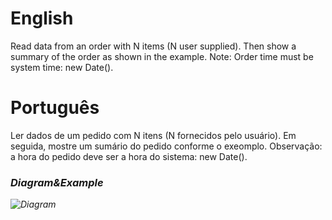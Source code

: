 # English
Read data from an order with N items (N user supplied). Then show a summary of the order as shown in the example. Note: Order time must be system time: new Date().

# Português
Ler dados de um pedido com N itens (N fornecidos pelo usuário). Em seguida, mostre um sumário do pedido conforme o exeomplo. Observação: a hora do pedido deve ser a hora do sistema: new Date().

### <i/>Diagram&Example
![Diagram](https://github.com/gabriel-asevedo/java-exercises/blob/main/Exercises/shopping_list/assets/shopping_exercise.png)
